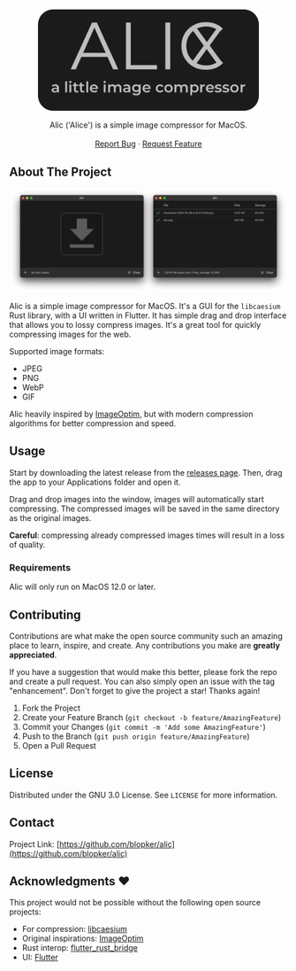 <a name="readme-top"></a>

<!-- PROJECT LOGO -->
<br />
<div align="center">
  <a href="https://github.com/blopker/alic">
    <img src="alic.min.png" alt="Logo" width="400" >
  </a>
  <p align="center">
    Alic ('Alice') is a simple image compressor for MacOS.
    <br />
    <br />
    <a href="https://github.com/blopker/alic/issues">Report Bug</a>
    ·
    <a href="https://github.com/blopker/alic/issues">Request Feature</a>
  </p>
</div>

<!-- ABOUT THE PROJECT -->

## About The Project

[![Product Name Screen Shot][product-screenshot]](alic-sc.min.png)

Alic is a simple image compressor for MacOS. It's a GUI for the `libcaesium` Rust library, with a UI written in Flutter. It has simple drag and drop interface that allows you to lossy compress images. It's a great tool for quickly compressing images for the web.

Supported image formats:

- JPEG
- PNG
- WebP
- GIF

Alic heavily inspired by [ImageOptim](https://imageoptim.com/mac), but with modern compression algorithms for better compression and speed.

## Usage

Start by downloading the latest release from the [releases page](https://github.com/blopker/alic/releases). Then, drag the app to your Applications folder and open it.

Drag and drop images into the window, images will automatically start compressing. The compressed images will be saved in the same directory as the original images.

**Careful**: compressing already compressed images times will result in a loss of quality.

### Requirements

Alic will only run on MacOS 12.0 or later.

## Contributing

Contributions are what make the open source community such an amazing place to learn, inspire, and create. Any contributions you make are **greatly appreciated**.

If you have a suggestion that would make this better, please fork the repo and create a pull request. You can also simply open an issue with the tag "enhancement".
Don't forget to give the project a star! Thanks again!

1. Fork the Project
2. Create your Feature Branch (`git checkout -b feature/AmazingFeature`)
3. Commit your Changes (`git commit -m 'Add some AmazingFeature'`)
4. Push to the Branch (`git push origin feature/AmazingFeature`)
5. Open a Pull Request

## License

Distributed under the GNU 3.0 License. See `LICENSE` for more information.

## Contact

Project Link: [https://github.com/blopker/alic](https://github.com/blopker/alic)

## Acknowledgments ❤️

This project would not be possible without the following open source projects:

- For compression: [libcaesium](https://github.com/Lymphatus/libcaesium)
- Original inspirations: [ImageOptim](https://imageoptim.com/mac)
- Rust interop: [flutter_rust_bridge](https://cjycode.com/flutter_rust_bridge/)
- UI: [Flutter](https://flutter.dev/)

[license-url]: https://github.com/blopker/alic/blob/master/LICENSE
[linkedin-shield]: https://img.shields.io/badge/-LinkedIn-black.svg?style=for-the-badge&logo=linkedin&colorB=555
[linkedin-url]: https://linkedin.com/in/blopker
[product-screenshot]: alic-sc.min.png

